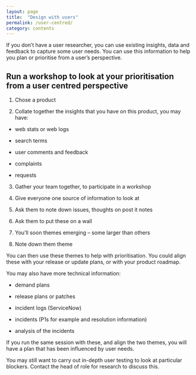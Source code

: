 ```yaml
---
layout: page
title:  "Design with users"
permalink: /user-centred/
category: contents
---
```



If you don’t have a user researcher, you can use existing insights, data and feedback to capture some user needs. 
You can use this information to help you plan or prioritise from a user’s perspective. 

## Run a workshop to look at your prioritisation from a user centred perspective 

1. Chose a product  

2. Collate together the insights that you have on this product, you may have: 

* web stats or web logs 

* search terms 

* user comments and feedback 

* complaints 

* requests 
  

3. Gather your team together, to participate in a workshop 

  

4. Give everyone one source of information to look at 

  

5. Ask them to note down issues, thoughts on post it notes 

  

6. Ask them to put these on a wall 

  

7. You’ll soon themes emerging – some larger than others 

8. Note down them theme

You can then use these themes to help with prioritisation. You could align these with your release or update plans, or with your product roadmap.  

You may also have more technical information: 

* demand plans 

* release plans or patches 

* incident logs (ServiceNow) 

* incidents (P1s for example and resolution information) 

* analysis of the incidents  


If you run the same session with these, and align the two themes, you will have a plan that has been influenced by user needs. 

You may still want to carry out in-depth user testing to look at particular blockers. Contact the head of role for research to discuss this. 
 

